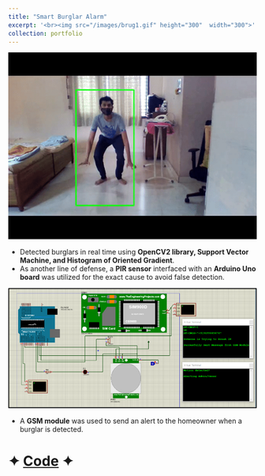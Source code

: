 ```yaml
---
title: "Smart Burglar Alarm"
excerpt: '<br><img src="/images/brug1.gif" height="300"  width="300">'
collection: portfolio
---
```


![chor](/images/brug2.gif)

* Detected burglars in real time using **OpenCV2 library, Support Vector Machine, and Histogram of Oriented Gradient**.
* As another line of defense, a **PIR sensor** interfaced with an **Arduino Uno board** was utilized for the exact cause to avoid false detection.

![liveout](/images/Picture1.png)
  
* A **GSM module** was used to send an alert to the homeowner when a burglar is detected.

# ✦ [Code](https://github.com/SudarshanaSRao/Python-and-its-applications-in-ML/tree/Human-detection) ✦
<!-- This is an item in your portfolio. It can be have images or nice text. If you name the file .md, it will be parsed as markdown. If you name the file .html, it will be parsed as HTML.  -->
